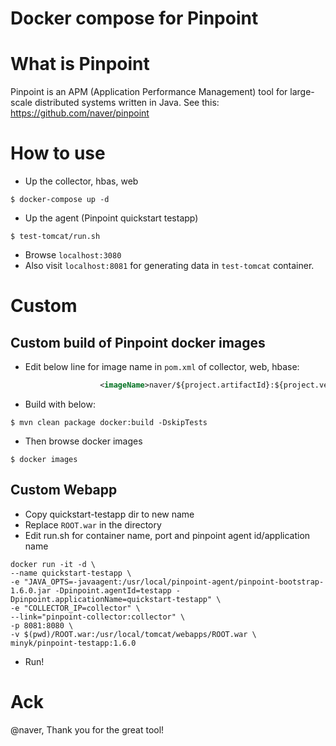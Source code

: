 Docker compose for Pinpoint
===========================

# What is Pinpoint

Pinpoint is an APM (Application Performance Management) tool for large-scale distributed systems written in Java. See this: https://github.com/naver/pinpoint

# How to use

* Up the collector, hbas, web
```
$ docker-compose up -d
```

* Up the agent (Pinpoint quickstart testapp)
```
$ test-tomcat/run.sh
```

* Browse `localhost:3080`
* Also visit `localhost:8081` for generating data in `test-tomcat` container.

# Custom

## Custom build of Pinpoint docker images

* Edit below line for image name in `pom.xml` of collector, web, hbase:
```XML
                    <imageName>naver/${project.artifactId}:${project.version}</imageName>
```

* Build with below:
```
$ mvn clean package docker:build -DskipTests
```

* Then browse docker images
```
$ docker images
```

## Custom Webapp

* Copy quickstart-testapp dir to new name
* Replace `ROOT.war` in the directory
* Edit run.sh for container name, port and pinpoint agent id/application name
```
docker run -it -d \
--name quickstart-testapp \
-e "JAVA_OPTS=-javaagent:/usr/local/pinpoint-agent/pinpoint-bootstrap-1.6.0.jar -Dpinpoint.agentId=testapp -Dpinpoint.applicationName=quickstart-testapp" \
-e "COLLECTOR_IP=collector" \
--link="pinpoint-collector:collector" \
-p 8081:8080 \
-v $(pwd)/ROOT.war:/usr/local/tomcat/webapps/ROOT.war \
minyk/pinpoint-testapp:1.6.0
```
* Run!

# Ack

@naver, Thank you for the great tool!

